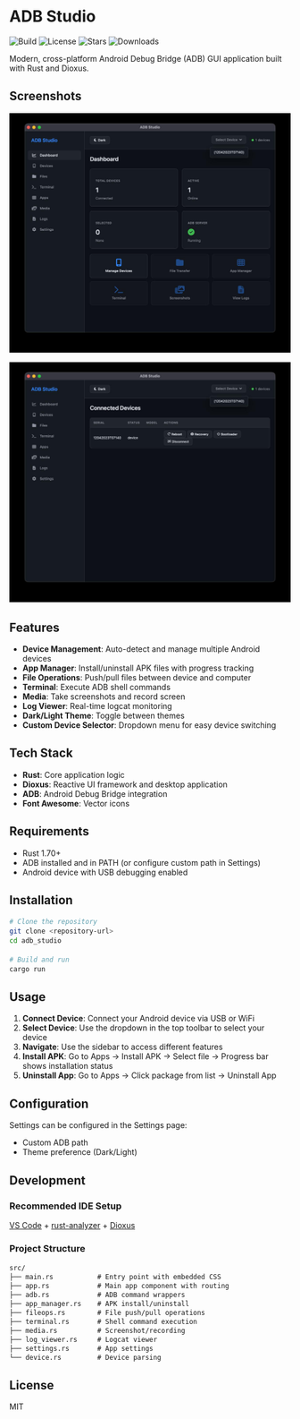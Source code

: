 # ADB Studio
![Build](https://github.com/aeke/adb-studio/actions/workflows/release.yml/badge.svg)
![License](https://img.shields.io/github/license/aeke/adb-studio?color=blue)
![Stars](https://img.shields.io/github/stars/aeke/adb-studio?style=social)
![Downloads](https://img.shields.io/github/downloads/aeke/adb-studio/total?label=downloads)

Modern, cross-platform Android Debug Bridge (ADB) GUI application built with Rust and Dioxus.

## Screenshots

![ADB Studio - Device list](assets/s1.jpeg)

![ADB Studio - App Manager](assets/s2.jpeg)

## Features

- **Device Management**: Auto-detect and manage multiple Android devices
- **App Manager**: Install/uninstall APK files with progress tracking
- **File Operations**: Push/pull files between device and computer
- **Terminal**: Execute ADB shell commands
- **Media**: Take screenshots and record screen
- **Log Viewer**: Real-time logcat monitoring
- **Dark/Light Theme**: Toggle between themes
- **Custom Device Selector**: Dropdown menu for easy device switching

## Tech Stack

- **Rust**: Core application logic
- **Dioxus**: Reactive UI framework and desktop application
- **ADB**: Android Debug Bridge integration
- **Font Awesome**: Vector icons

## Requirements

- Rust 1.70+
- ADB installed and in PATH (or configure custom path in Settings)
- Android device with USB debugging enabled

## Installation

```bash
# Clone the repository
git clone <repository-url>
cd adb_studio

# Build and run
cargo run
```

## Usage

1. **Connect Device**: Connect your Android device via USB or WiFi
2. **Select Device**: Use the dropdown in the top toolbar to select your device
3. **Navigate**: Use the sidebar to access different features
4. **Install APK**: Go to Apps → Install APK → Select file → Progress bar shows installation status
5. **Uninstall App**: Go to Apps → Click package from list → Uninstall App

## Configuration

Settings can be configured in the Settings page:

- Custom ADB path
- Theme preference (Dark/Light)

## Development

### Recommended IDE Setup

[VS Code](https://code.visualstudio.com/) + [rust-analyzer](https://marketplace.visualstudio.com/items?itemName=rust-lang.rust-analyzer) + [Dioxus](https://marketplace.visualstudio.com/items?itemName=DioxusLabs.dioxus)

### Project Structure

```
src/
├── main.rs           # Entry point with embedded CSS
├── app.rs            # Main app component with routing
├── adb.rs            # ADB command wrappers
├── app_manager.rs    # APK install/uninstall
├── fileops.rs        # File push/pull operations
├── terminal.rs       # Shell command execution
├── media.rs          # Screenshot/recording
├── log_viewer.rs     # Logcat viewer
├── settings.rs       # App settings
└── device.rs         # Device parsing
```

## License

MIT
